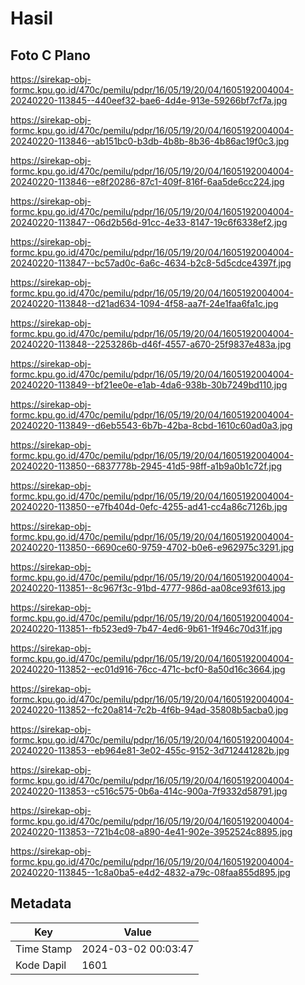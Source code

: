 # Hasil

## Foto C Plano

https://sirekap-obj-formc.kpu.go.id/470c/pemilu/pdpr/16/05/19/20/04/1605192004004-20240220-113845--440eef32-bae6-4d4e-913e-59266bf7cf7a.jpg

https://sirekap-obj-formc.kpu.go.id/470c/pemilu/pdpr/16/05/19/20/04/1605192004004-20240220-113846--ab151bc0-b3db-4b8b-8b36-4b86ac19f0c3.jpg

https://sirekap-obj-formc.kpu.go.id/470c/pemilu/pdpr/16/05/19/20/04/1605192004004-20240220-113846--e8f20286-87c1-409f-816f-6aa5de6cc224.jpg

https://sirekap-obj-formc.kpu.go.id/470c/pemilu/pdpr/16/05/19/20/04/1605192004004-20240220-113847--06d2b56d-91cc-4e33-8147-19c6f6338ef2.jpg

https://sirekap-obj-formc.kpu.go.id/470c/pemilu/pdpr/16/05/19/20/04/1605192004004-20240220-113847--bc57ad0c-6a6c-4634-b2c8-5d5cdce4397f.jpg

https://sirekap-obj-formc.kpu.go.id/470c/pemilu/pdpr/16/05/19/20/04/1605192004004-20240220-113848--d21ad634-1094-4f58-aa7f-24e1faa6fa1c.jpg

https://sirekap-obj-formc.kpu.go.id/470c/pemilu/pdpr/16/05/19/20/04/1605192004004-20240220-113848--2253286b-d46f-4557-a670-25f9837e483a.jpg

https://sirekap-obj-formc.kpu.go.id/470c/pemilu/pdpr/16/05/19/20/04/1605192004004-20240220-113849--bf21ee0e-e1ab-4da6-938b-30b7249bd110.jpg

https://sirekap-obj-formc.kpu.go.id/470c/pemilu/pdpr/16/05/19/20/04/1605192004004-20240220-113849--d6eb5543-6b7b-42ba-8cbd-1610c60ad0a3.jpg

https://sirekap-obj-formc.kpu.go.id/470c/pemilu/pdpr/16/05/19/20/04/1605192004004-20240220-113850--6837778b-2945-41d5-98ff-a1b9a0b1c72f.jpg

https://sirekap-obj-formc.kpu.go.id/470c/pemilu/pdpr/16/05/19/20/04/1605192004004-20240220-113850--e7fb404d-0efc-4255-ad41-cc4a86c7126b.jpg

https://sirekap-obj-formc.kpu.go.id/470c/pemilu/pdpr/16/05/19/20/04/1605192004004-20240220-113850--6690ce60-9759-4702-b0e6-e962975c3291.jpg

https://sirekap-obj-formc.kpu.go.id/470c/pemilu/pdpr/16/05/19/20/04/1605192004004-20240220-113851--8c967f3c-91bd-4777-986d-aa08ce93f613.jpg

https://sirekap-obj-formc.kpu.go.id/470c/pemilu/pdpr/16/05/19/20/04/1605192004004-20240220-113851--fb523ed9-7b47-4ed6-9b61-1f946c70d31f.jpg

https://sirekap-obj-formc.kpu.go.id/470c/pemilu/pdpr/16/05/19/20/04/1605192004004-20240220-113852--ec01d916-76cc-471c-bcf0-8a50d16c3664.jpg

https://sirekap-obj-formc.kpu.go.id/470c/pemilu/pdpr/16/05/19/20/04/1605192004004-20240220-113852--fc20a814-7c2b-4f6b-94ad-35808b5acba0.jpg

https://sirekap-obj-formc.kpu.go.id/470c/pemilu/pdpr/16/05/19/20/04/1605192004004-20240220-113853--eb964e81-3e02-455c-9152-3d712441282b.jpg

https://sirekap-obj-formc.kpu.go.id/470c/pemilu/pdpr/16/05/19/20/04/1605192004004-20240220-113853--c516c575-0b6a-414c-900a-7f9332d58791.jpg

https://sirekap-obj-formc.kpu.go.id/470c/pemilu/pdpr/16/05/19/20/04/1605192004004-20240220-113853--721b4c08-a890-4e41-902e-3952524c8895.jpg

https://sirekap-obj-formc.kpu.go.id/470c/pemilu/pdpr/16/05/19/20/04/1605192004004-20240220-113845--1c8a0ba5-e4d2-4832-a79c-08faa855d895.jpg


## Metadata

| Key        | Value               |
| ---------- | ------------------- |
| Time Stamp | 2024-03-02 00:03:47 |
| Kode Dapil | 1601                |



